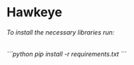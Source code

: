 # Hawkeye

<h6> To install the necessary libraries run:<h6>
```python
pip install -r requirements.txt
```
